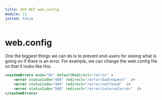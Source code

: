 ```yaml
---
title: ASP.NET web.config
module: 11
jotted: false
---
```


# web.config

One the biggest things we can do is to prevent end-users for seeing what is going on if there is an error. For example, we can change the web.config file so that it looks like this.

```xml
<customErrors mode="On" defaultRedirect="/error" >
    <error statusCode="400" redirect="/error/badrequest"  />
    <error statusCode="404" redirect="/error/notfound"  />
    <error statusCode="500" redirect="/error/internalerror"  />
</customErrors> 
```
